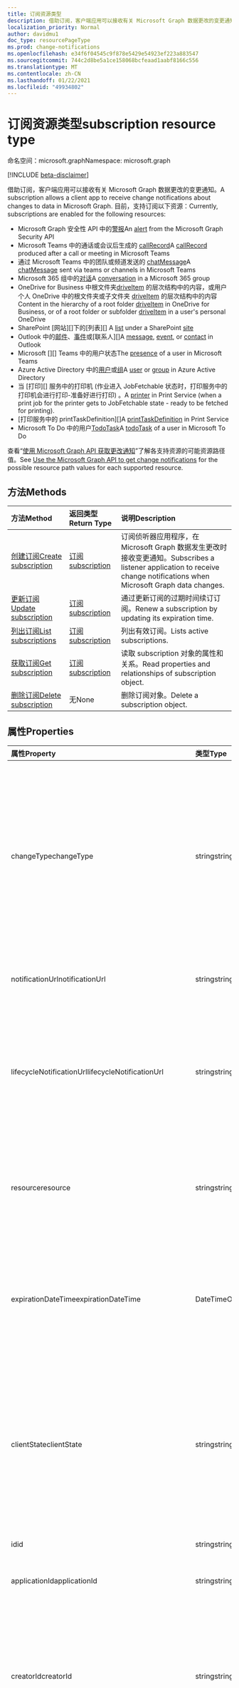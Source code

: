```yaml
---
title: 订阅资源类型
description: 借助订阅，客户端应用可以接收有关 Microsoft Graph 数据更改的变更通知。 目前，支持订阅以下资源：
localization_priority: Normal
author: davidmu1
doc_type: resourcePageType
ms.prod: change-notifications
ms.openlocfilehash: e34f6f04545c9f878e5429e54923ef223a883547
ms.sourcegitcommit: 744c2d8be5a1ce158068bcfeaad1aabf8166c556
ms.translationtype: MT
ms.contentlocale: zh-CN
ms.lasthandoff: 01/22/2021
ms.locfileid: "49934802"
---
```

# <a name="subscription-resource-type"></a><span data-ttu-id="44425-104">订阅资源类型</span><span class="sxs-lookup"><span data-stu-id="44425-104">subscription resource type</span></span>

<span data-ttu-id="44425-105">命名空间：microsoft.graph</span><span class="sxs-lookup"><span data-stu-id="44425-105">Namespace: microsoft.graph</span></span>

[!INCLUDE [beta-disclaimer](../../includes/beta-disclaimer.md)]

<span data-ttu-id="44425-106">借助订阅，客户端应用可以接收有关 Microsoft Graph 数据更改的变更通知。</span><span class="sxs-lookup"><span data-stu-id="44425-106">A subscription allows a client app to receive change notifications about changes to data in Microsoft Graph.</span></span> <span data-ttu-id="44425-107">目前，支持订阅以下资源：</span><span class="sxs-lookup"><span data-stu-id="44425-107">Currently, subscriptions are enabled for the following resources:</span></span>

- <span data-ttu-id="44425-108">Microsoft Graph 安全性 API 中的[警报][]</span><span class="sxs-lookup"><span data-stu-id="44425-108">An [alert][] from the Microsoft Graph Security API</span></span>
- <span data-ttu-id="44425-109">Microsoft Teams 中的通话或会议后生成的 [callRecord][]</span><span class="sxs-lookup"><span data-stu-id="44425-109">A [callRecord][] produced after a call or meeting in Microsoft Teams</span></span>
- <span data-ttu-id="44425-110">通过 Microsoft Teams 中的团队或频道发送的 [chatMessage][]</span><span class="sxs-lookup"><span data-stu-id="44425-110">A [chatMessage][] sent via teams or channels in Microsoft Teams</span></span>
- <span data-ttu-id="44425-111">Microsoft 365 组中的[对话][]</span><span class="sxs-lookup"><span data-stu-id="44425-111">A [conversation][] in a Microsoft 365 group</span></span>
- <span data-ttu-id="44425-112">OneDrive for Business 中根文件夹[driveItem][] 的层次结构中的内容，或用户个人 OneDrive 中的根文件夹或子文件夹 [driveItem][] 的层次结构中的内容</span><span class="sxs-lookup"><span data-stu-id="44425-112">Content in the hierarchy of a root folder [driveItem][] in OneDrive for Business, or of a root folder or subfolder [driveItem][] in a user's personal OneDrive</span></span>
- <span data-ttu-id="44425-113">SharePoint [网站][]下的[列表][] </span><span class="sxs-lookup"><span data-stu-id="44425-113">A [list][] under a SharePoint [site][]</span></span>
- <span data-ttu-id="44425-114">Outlook 中的[邮件][]、[事件][]或[联系人][]</span><span class="sxs-lookup"><span data-stu-id="44425-114">A [message][], [event][], or [contact][] in Outlook</span></span>
- <span data-ttu-id="44425-115">Microsoft [][] Teams 中的用户状态</span><span class="sxs-lookup"><span data-stu-id="44425-115">The [presence][] of a user in Microsoft Teams</span></span>
- <span data-ttu-id="44425-116">Azure Active Directory 中的[用户][]或[组][]</span><span class="sxs-lookup"><span data-stu-id="44425-116">A [user][] or [group][] in Azure Active Directory</span></span>
- <span data-ttu-id="44425-117">当 [打印][] 服务中的打印机 (作业进入 JobFetchable 状态时，打印服务中的打印机会进行打印-准备好进行打印) 。</span><span class="sxs-lookup"><span data-stu-id="44425-117">A [printer][] in Print Service (when a print job for the printer gets to JobFetchable state - ready to be fetched for printing).</span></span>
- <span data-ttu-id="44425-118">[打印服务中的 printTaskDefinition][]</span><span class="sxs-lookup"><span data-stu-id="44425-118">A [printTaskDefinition][] in Print Service</span></span>
- <span data-ttu-id="44425-119">Microsoft To Do 中的用户[TodoTask]</span><span class="sxs-lookup"><span data-stu-id="44425-119">A [todoTask] of a user in Microsoft To Do</span></span>

<span data-ttu-id="44425-120">查看“[使用 Microsoft Graph API 获取更改通知](webhooks.md)”了解各支持资源的可能资源路径值。</span><span class="sxs-lookup"><span data-stu-id="44425-120">See [Use the Microsoft Graph API to get change notifications](webhooks.md) for the possible resource path values for each supported resource.</span></span>

## <a name="methods"></a><span data-ttu-id="44425-121">方法</span><span class="sxs-lookup"><span data-stu-id="44425-121">Methods</span></span>

| <span data-ttu-id="44425-122">方法</span><span class="sxs-lookup"><span data-stu-id="44425-122">Method</span></span> | <span data-ttu-id="44425-123">返回类型</span><span class="sxs-lookup"><span data-stu-id="44425-123">Return Type</span></span> | <span data-ttu-id="44425-124">说明</span><span class="sxs-lookup"><span data-stu-id="44425-124">Description</span></span> |
|:-------|:------------|:------------|
| [<span data-ttu-id="44425-125">创建订阅</span><span class="sxs-lookup"><span data-stu-id="44425-125">Create subscription</span></span>](../api/subscription-post-subscriptions.md) | [<span data-ttu-id="44425-126">订阅</span><span class="sxs-lookup"><span data-stu-id="44425-126">subscription</span></span>](subscription.md) | <span data-ttu-id="44425-127">订阅侦听器应用程序，在 Microsoft Graph 数据发生更改时接收变更通知。</span><span class="sxs-lookup"><span data-stu-id="44425-127">Subscribes a listener application to receive change notifications when Microsoft Graph data changes.</span></span> |
| [<span data-ttu-id="44425-128">更新订阅</span><span class="sxs-lookup"><span data-stu-id="44425-128">Update subscription</span></span>](../api/subscription-update.md) | [<span data-ttu-id="44425-129">订阅</span><span class="sxs-lookup"><span data-stu-id="44425-129">subscription</span></span>](subscription.md) | <span data-ttu-id="44425-130">通过更新订阅的过期时间续订订阅。</span><span class="sxs-lookup"><span data-stu-id="44425-130">Renew a subscription by updating its expiration time.</span></span> |
| [<span data-ttu-id="44425-131">列出订阅</span><span class="sxs-lookup"><span data-stu-id="44425-131">List subscriptions</span></span>](../api/subscription-list.md) | [<span data-ttu-id="44425-132">订阅</span><span class="sxs-lookup"><span data-stu-id="44425-132">subscription</span></span>](subscription.md) | <span data-ttu-id="44425-133">列出有效订阅。</span><span class="sxs-lookup"><span data-stu-id="44425-133">Lists active subscriptions.</span></span> |
| [<span data-ttu-id="44425-134">获取订阅</span><span class="sxs-lookup"><span data-stu-id="44425-134">Get subscription</span></span>](../api/subscription-get.md) | [<span data-ttu-id="44425-135">订阅</span><span class="sxs-lookup"><span data-stu-id="44425-135">subscription</span></span>](subscription.md) | <span data-ttu-id="44425-136">读取 subscription 对象的属性和关系。</span><span class="sxs-lookup"><span data-stu-id="44425-136">Read properties and relationships of subscription object.</span></span> |
| [<span data-ttu-id="44425-137">删除订阅</span><span class="sxs-lookup"><span data-stu-id="44425-137">Delete subscription</span></span>](../api/subscription-delete.md) | <span data-ttu-id="44425-138">无</span><span class="sxs-lookup"><span data-stu-id="44425-138">None</span></span> | <span data-ttu-id="44425-139">删除订阅对象。</span><span class="sxs-lookup"><span data-stu-id="44425-139">Delete a subscription object.</span></span> |

## <a name="properties"></a><span data-ttu-id="44425-140">属性</span><span class="sxs-lookup"><span data-stu-id="44425-140">Properties</span></span>

| <span data-ttu-id="44425-141">属性</span><span class="sxs-lookup"><span data-stu-id="44425-141">Property</span></span> | <span data-ttu-id="44425-142">类型</span><span class="sxs-lookup"><span data-stu-id="44425-142">Type</span></span> | <span data-ttu-id="44425-143">说明</span><span class="sxs-lookup"><span data-stu-id="44425-143">Description</span></span> |
|:---------|:-----|:------------|
| <span data-ttu-id="44425-144">changeType</span><span class="sxs-lookup"><span data-stu-id="44425-144">changeType</span></span> | <span data-ttu-id="44425-145">string</span><span class="sxs-lookup"><span data-stu-id="44425-145">string</span></span> | <span data-ttu-id="44425-146">指示订阅资源中将引发变更通知的更改类型。</span><span class="sxs-lookup"><span data-stu-id="44425-146">Indicates the type of change in the subscribed resource that will raise a change notification.</span></span> <span data-ttu-id="44425-147">支持的值是：`created`、`updated`、`deleted`。</span><span class="sxs-lookup"><span data-stu-id="44425-147">The supported values are: `created`, `updated`, `deleted`.</span></span> <span data-ttu-id="44425-148">可以使用以逗号分隔的列表组合多个值。</span><span class="sxs-lookup"><span data-stu-id="44425-148">Multiple values can be combined using a comma-separated list.</span></span> <span data-ttu-id="44425-149">必需。</span><span class="sxs-lookup"><span data-stu-id="44425-149">Required.</span></span> <br><br><span data-ttu-id="44425-150">注意：驱动器根项和列表变更通知仅支持 `updated` changeType。</span><span class="sxs-lookup"><span data-stu-id="44425-150">Note: Drive root item and list change notifications support only the `updated` changeType.</span></span> <span data-ttu-id="44425-151">用户和组的变更通知支持 `updated` 和 `deleted` changeType。</span><span class="sxs-lookup"><span data-stu-id="44425-151">User and group change notifications support `updated` and `deleted` changeType.</span></span> |
| <span data-ttu-id="44425-152">notificationUrl</span><span class="sxs-lookup"><span data-stu-id="44425-152">notificationUrl</span></span> | <span data-ttu-id="44425-153">string</span><span class="sxs-lookup"><span data-stu-id="44425-153">string</span></span> | <span data-ttu-id="44425-154">接收更改通知的终结点的 URL。</span><span class="sxs-lookup"><span data-stu-id="44425-154">The URL of the endpoint that receives the change notifications.</span></span> <span data-ttu-id="44425-155">该 URL 必须使用 HTTPS 协议。</span><span class="sxs-lookup"><span data-stu-id="44425-155">This URL must make use of the HTTPS protocol.</span></span> <span data-ttu-id="44425-156">必需。</span><span class="sxs-lookup"><span data-stu-id="44425-156">Required.</span></span> |
| <span data-ttu-id="44425-157">lifecycleNotificationUrl</span><span class="sxs-lookup"><span data-stu-id="44425-157">lifecycleNotificationUrl</span></span> | <span data-ttu-id="44425-158">string</span><span class="sxs-lookup"><span data-stu-id="44425-158">string</span></span> | <span data-ttu-id="44425-159">接收生命周期通知（包括和通知）的终结点的 `subscriptionRemoved` `missed` URL。</span><span class="sxs-lookup"><span data-stu-id="44425-159">The URL of the endpoint that receives lifecycle notifications, including `subscriptionRemoved` and `missed` notifications.</span></span> <span data-ttu-id="44425-160">该 URL 必须使用 HTTPS 协议。</span><span class="sxs-lookup"><span data-stu-id="44425-160">This URL must make use of the HTTPS protocol.</span></span> <span data-ttu-id="44425-161">可选。</span><span class="sxs-lookup"><span data-stu-id="44425-161">Optional.</span></span> <br><br><span data-ttu-id="44425-162">[阅读有关](/graph/webhooks-lifecycle) Outlook 资源如何使用生命周期通知的更多信息。</span><span class="sxs-lookup"><span data-stu-id="44425-162">[Read more](/graph/webhooks-lifecycle) about how Outlook resources use lifecycle notifications.</span></span> |
| <span data-ttu-id="44425-163">resource</span><span class="sxs-lookup"><span data-stu-id="44425-163">resource</span></span> | <span data-ttu-id="44425-164">string</span><span class="sxs-lookup"><span data-stu-id="44425-164">string</span></span> | <span data-ttu-id="44425-165">指定要被监视以进行更改的资源。</span><span class="sxs-lookup"><span data-stu-id="44425-165">Specifies the resource that will be monitored for changes.</span></span> <span data-ttu-id="44425-166">不包含的基 URL (`https://graph.microsoft.com/beta/`)。</span><span class="sxs-lookup"><span data-stu-id="44425-166">Do not include the base URL (`https://graph.microsoft.com/beta/`).</span></span> <span data-ttu-id="44425-167">查看各支持资源的可能资源路径[值](webhooks.md)。</span><span class="sxs-lookup"><span data-stu-id="44425-167">See the possible resource path [values](webhooks.md) for each supported resource.</span></span> <span data-ttu-id="44425-168">必需。</span><span class="sxs-lookup"><span data-stu-id="44425-168">Required.</span></span> |
| <span data-ttu-id="44425-169">expirationDateTime</span><span class="sxs-lookup"><span data-stu-id="44425-169">expirationDateTime</span></span> | <span data-ttu-id="44425-170">DateTimeOffset</span><span class="sxs-lookup"><span data-stu-id="44425-170">DateTimeOffset</span></span> | <span data-ttu-id="44425-171">指定 webhook 订阅过期的日期和时间。</span><span class="sxs-lookup"><span data-stu-id="44425-171">Specifies the date and time when the webhook subscription expires.</span></span> <span data-ttu-id="44425-172">时间为 UTC 时间，可以是距离订阅创建的一段时间（因订阅资源不同而异）。</span><span class="sxs-lookup"><span data-stu-id="44425-172">The time is in UTC, and can be an amount of time from subscription creation that varies for the resource subscribed to.</span></span>  <span data-ttu-id="44425-173">请参阅下表，了解支持的最长订阅有效期。</span><span class="sxs-lookup"><span data-stu-id="44425-173">See the table below for maximum supported subscription length of time.</span></span> <span data-ttu-id="44425-174">必需。</span><span class="sxs-lookup"><span data-stu-id="44425-174">Required.</span></span> |
| <span data-ttu-id="44425-175">clientState</span><span class="sxs-lookup"><span data-stu-id="44425-175">clientState</span></span> | <span data-ttu-id="44425-176">string</span><span class="sxs-lookup"><span data-stu-id="44425-176">string</span></span> | <span data-ttu-id="44425-177">指定服务在每个更改通知中发送的 **clientState** 属性的值。</span><span class="sxs-lookup"><span data-stu-id="44425-177">Specifies the value of the **clientState** property sent by the service in each change notification.</span></span> <span data-ttu-id="44425-178">最大长度为 255 个字符。</span><span class="sxs-lookup"><span data-stu-id="44425-178">The maximum length is 255 characters.</span></span> <span data-ttu-id="44425-179">客户端可以通过将随订阅一起发送的 **clientState** 属性的值与每个更改通知一起收到的 **clientState** 属性的值进行比较，来检查更改通知是否来自服务。</span><span class="sxs-lookup"><span data-stu-id="44425-179">The client can check that the change notification came from the service by comparing the value of the **clientState** property sent with the subscription with the value of the **clientState** property received with each change notification.</span></span> <span data-ttu-id="44425-180">可选。</span><span class="sxs-lookup"><span data-stu-id="44425-180">Optional.</span></span> |
| <span data-ttu-id="44425-181">id</span><span class="sxs-lookup"><span data-stu-id="44425-181">id</span></span> | <span data-ttu-id="44425-182">string</span><span class="sxs-lookup"><span data-stu-id="44425-182">string</span></span> | <span data-ttu-id="44425-p110">订阅的唯一标识符。只读。</span><span class="sxs-lookup"><span data-stu-id="44425-p110">Unique identifier for the subscription. Read-only.</span></span> |
| <span data-ttu-id="44425-185">applicationId</span><span class="sxs-lookup"><span data-stu-id="44425-185">applicationId</span></span> | <span data-ttu-id="44425-186">string</span><span class="sxs-lookup"><span data-stu-id="44425-186">string</span></span> | <span data-ttu-id="44425-187">用于创建订阅的应用程序的标识符。</span><span class="sxs-lookup"><span data-stu-id="44425-187">Identifier of the application used to create the subscription.</span></span> <span data-ttu-id="44425-188">只读。</span><span class="sxs-lookup"><span data-stu-id="44425-188">Read-only.</span></span> |
| <span data-ttu-id="44425-189">creatorId</span><span class="sxs-lookup"><span data-stu-id="44425-189">creatorId</span></span> | <span data-ttu-id="44425-190">string</span><span class="sxs-lookup"><span data-stu-id="44425-190">string</span></span> | <span data-ttu-id="44425-191">已创建订阅的用户或服务主体的标识符。</span><span class="sxs-lookup"><span data-stu-id="44425-191">Identifier of the user or service principal that created the subscription.</span></span> <span data-ttu-id="44425-192">如果应用使用委派权限创建订阅，则此字段包含代表应用调用的登录用户的 ID。</span><span class="sxs-lookup"><span data-stu-id="44425-192">If the app used delegated permissions to create the subscription, this field contains the ID of the signed-in user the app called on behalf of.</span></span> <span data-ttu-id="44425-193">如果应用使用了应用程序权限，则此字段包含与应用对应的服务主体的 ID。</span><span class="sxs-lookup"><span data-stu-id="44425-193">If the app used application permissions, this field contains the ID of the service principal corresponding to the app.</span></span> <span data-ttu-id="44425-194">只读。</span><span class="sxs-lookup"><span data-stu-id="44425-194">Read-only.</span></span> |
| <span data-ttu-id="44425-195">includeResourceData</span><span class="sxs-lookup"><span data-stu-id="44425-195">includeResourceData</span></span> | <span data-ttu-id="44425-196">布尔值</span><span class="sxs-lookup"><span data-stu-id="44425-196">Boolean</span></span> | <span data-ttu-id="44425-197">设置为 `true` 时，更改通知[包括资源数据](/graph/webhooks-with-resource-data)（例如聊天消息的内容）。</span><span class="sxs-lookup"><span data-stu-id="44425-197">When set to `true`, change notifications [include resource data](/graph/webhooks-with-resource-data) (such as content of a chat message).</span></span> <span data-ttu-id="44425-198">可选。</span><span class="sxs-lookup"><span data-stu-id="44425-198">Optional.</span></span> | 
| <span data-ttu-id="44425-199">encryptionCertificate</span><span class="sxs-lookup"><span data-stu-id="44425-199">encryptionCertificate</span></span> | <span data-ttu-id="44425-200">string</span><span class="sxs-lookup"><span data-stu-id="44425-200">string</span></span> | <span data-ttu-id="44425-201">带有公钥的证书 的base64 编码表示形式，用于对更改通知中的资源数据进行加密。</span><span class="sxs-lookup"><span data-stu-id="44425-201">A base64-encoded representation of a certificate with a public key used to encrypt resource data in change notifications.</span></span> <span data-ttu-id="44425-202">可选。</span><span class="sxs-lookup"><span data-stu-id="44425-202">Optional.</span></span> <span data-ttu-id="44425-203">**includeResourceData** 为 true 时是必需的。</span><span class="sxs-lookup"><span data-stu-id="44425-203">Required when **includeResourceData** is true.</span></span> | 
| <span data-ttu-id="44425-204">encryptionCertificateId</span><span class="sxs-lookup"><span data-stu-id="44425-204">encryptionCertificateId</span></span> | <span data-ttu-id="44425-205">string</span><span class="sxs-lookup"><span data-stu-id="44425-205">string</span></span> | <span data-ttu-id="44425-206">自定义应用提供的标识符，用于帮助识别解密资源数据所需的证书。</span><span class="sxs-lookup"><span data-stu-id="44425-206">A custom app-provided identifier to help identify the certificate needed to decrypt resource data.</span></span> <span data-ttu-id="44425-207">可选。</span><span class="sxs-lookup"><span data-stu-id="44425-207">Optional.</span></span> <span data-ttu-id="44425-208">**includeResourceData** 为 true 时是必需的。</span><span class="sxs-lookup"><span data-stu-id="44425-208">Required when **includeResourceData** is true.</span></span> |
| <span data-ttu-id="44425-209">latestSupportedTlsVersion</span><span class="sxs-lookup"><span data-stu-id="44425-209">latestSupportedTlsVersion</span></span> | <span data-ttu-id="44425-210">字符串</span><span class="sxs-lookup"><span data-stu-id="44425-210">String</span></span> | <span data-ttu-id="44425-211">指定由 **notificationUrl** 指定的通知端点支持的 "传输层安全性 (TLS)" 的最新版本。</span><span class="sxs-lookup"><span data-stu-id="44425-211">Specifies the latest version of Transport Layer Security (TLS) that the notification endpoint, specified by **notificationUrl**, supports.</span></span> <span data-ttu-id="44425-212">可能的值包括 `v1_0`、`v1_1`、`v1_2`、`v1_3`。</span><span class="sxs-lookup"><span data-stu-id="44425-212">The possible values are: `v1_0`, `v1_1`, `v1_2`, `v1_3`.</span></span> </br></br><span data-ttu-id="44425-213">对于通知终结点支持低于当前推荐版本（TLS 1.2）的版本的订阅者，通过设置 [Timeline](https://developer.microsoft.com/graph/blogs/microsoft-graph-subscriptions-deprecating-tls-1-0-and-1-1/) 指定此属性，可在完成升级到 TLS 1.2 前暂时使用其过时的 TLS 版本。</span><span class="sxs-lookup"><span data-stu-id="44425-213">For subscribers whose notification endpoint supports a version lower than the currently recommended version (TLS 1.2), specifying this property by a set [timeline](https://developer.microsoft.com/graph/blogs/microsoft-graph-subscriptions-deprecating-tls-1-0-and-1-1/) allows them to temporarily use their deprecated version of TLS before completing their upgrade to TLS 1.2.</span></span> <span data-ttu-id="44425-214">对于这些订阅者，不按时间线设置此属性会导致订阅操作失败。</span><span class="sxs-lookup"><span data-stu-id="44425-214">For these subscribers, not setting this property per the timeline would result in subscription operations failing.</span></span> </br></br><span data-ttu-id="44425-215">对于其通知端点已支持 TLS 1.2 的订阅者，设置此属性是可选的。</span><span class="sxs-lookup"><span data-stu-id="44425-215">For subscribers whose notification endpoint already supports TLS 1.2, setting this property is optional.</span></span> <span data-ttu-id="44425-216">在这种情况下，Microsoft Graph 将属性默认设置为 `v1_2`。</span><span class="sxs-lookup"><span data-stu-id="44425-216">In such cases, Microsoft Graph defaults the property to `v1_2`.</span></span> |

### <a name="maximum-length-of-subscription-per-resource-type"></a><span data-ttu-id="44425-217">每个资源类型的最长订阅有效期</span><span class="sxs-lookup"><span data-stu-id="44425-217">Maximum length of subscription per resource type</span></span>

| <span data-ttu-id="44425-218">Resource</span><span class="sxs-lookup"><span data-stu-id="44425-218">Resource</span></span>            | <span data-ttu-id="44425-219">最大过期时间</span><span class="sxs-lookup"><span data-stu-id="44425-219">Maximum expiration time</span></span>  |
|:--------------------|:-------------------------|
| <span data-ttu-id="44425-220">安全 **警报**</span><span class="sxs-lookup"><span data-stu-id="44425-220">Security **alert**</span></span>     | <span data-ttu-id="44425-221">43200分钟（不到 30 天）</span><span class="sxs-lookup"><span data-stu-id="44425-221">43200 minutes (under 30 days)</span></span>  |
| <span data-ttu-id="44425-222">Teams **callRecord**</span><span class="sxs-lookup"><span data-stu-id="44425-222">Teams **callRecord**</span></span>    | <span data-ttu-id="44425-223">4230 分钟（不到 3 天）</span><span class="sxs-lookup"><span data-stu-id="44425-223">4230 minutes (under 3 days)</span></span>  |
| <span data-ttu-id="44425-224">Teams **chatMessage**</span><span class="sxs-lookup"><span data-stu-id="44425-224">Teams **chatMessage**</span></span>    | <span data-ttu-id="44425-225">60 分钟（1 小时）</span><span class="sxs-lookup"><span data-stu-id="44425-225">60 minutes (1 hour)</span></span>  |
| <span data-ttu-id="44425-226">组 **对话**</span><span class="sxs-lookup"><span data-stu-id="44425-226">Group **conversation**</span></span> | <span data-ttu-id="44425-227">4230 分钟（不到 3 天）</span><span class="sxs-lookup"><span data-stu-id="44425-227">4230 minutes (under 3 days)</span></span>    |
| <span data-ttu-id="44425-228">OneDrive **driveItem**</span><span class="sxs-lookup"><span data-stu-id="44425-228">OneDrive **driveItem**</span></span>    | <span data-ttu-id="44425-229">4230 分钟（不到 3 天）</span><span class="sxs-lookup"><span data-stu-id="44425-229">4230 minutes (under 3 days)</span></span>    |
| <span data-ttu-id="44425-230">SharePoint **列表**</span><span class="sxs-lookup"><span data-stu-id="44425-230">SharePoint **list**</span></span>    | <span data-ttu-id="44425-231">4230 分钟（不到 3 天）</span><span class="sxs-lookup"><span data-stu-id="44425-231">4230 minutes (under 3 days)</span></span>    |
| <span data-ttu-id="44425-232">Outlook **邮件**、**事件**、**联系人**</span><span class="sxs-lookup"><span data-stu-id="44425-232">Outlook **message**, **event**, **contact**</span></span>              | <span data-ttu-id="44425-233">4230 分钟（不到 3 天）</span><span class="sxs-lookup"><span data-stu-id="44425-233">4230 minutes (under 3 days)</span></span>    |
| <span data-ttu-id="44425-234">**用户**、**组**、其他目录资源</span><span class="sxs-lookup"><span data-stu-id="44425-234">**user**, **group**, other directory resources</span></span>   | <span data-ttu-id="44425-235">4230 分钟（不到 3 天）</span><span class="sxs-lookup"><span data-stu-id="44425-235">4230 minutes (under 3 days)</span></span>    |
| <span data-ttu-id="44425-236">**状态**</span><span class="sxs-lookup"><span data-stu-id="44425-236">**presence**</span></span>        | <span data-ttu-id="44425-237">60 分钟（1 小时）</span><span class="sxs-lookup"><span data-stu-id="44425-237">60 minutes (1 hour)</span></span> |
| <span data-ttu-id="44425-238">打印 **打印机**</span><span class="sxs-lookup"><span data-stu-id="44425-238">Print **printer**</span></span> | <span data-ttu-id="44425-239">4230 分钟（不到 3 天）</span><span class="sxs-lookup"><span data-stu-id="44425-239">4230 minutes (under 3 days)</span></span>    |
| <span data-ttu-id="44425-240">打印 **printTaskDefinition**</span><span class="sxs-lookup"><span data-stu-id="44425-240">Print **printTaskDefinition**</span></span> | <span data-ttu-id="44425-241">4230 分钟（不到 3 天）</span><span class="sxs-lookup"><span data-stu-id="44425-241">4230 minutes (under 3 days)</span></span>    |
| <span data-ttu-id="44425-242">**todoTask**</span><span class="sxs-lookup"><span data-stu-id="44425-242">**todoTask**</span></span>              | <span data-ttu-id="44425-243">4230 分钟（不到 3 天）</span><span class="sxs-lookup"><span data-stu-id="44425-243">4230 minutes (under 3 days)</span></span>    |


> <span data-ttu-id="44425-244">**注意：** 现有和新的应用都不得超过支持的这一上限值。</span><span class="sxs-lookup"><span data-stu-id="44425-244">**Note:** Existing applications and new applications should not exceed the supported value.</span></span> <span data-ttu-id="44425-245">今后，任何超出最大值的订阅创建或续订请求都将失败。</span><span class="sxs-lookup"><span data-stu-id="44425-245">In the future, any requests to create or renew a subscription beyond the maximum value will fail.</span></span>

## <a name="relationships"></a><span data-ttu-id="44425-246">关系</span><span class="sxs-lookup"><span data-stu-id="44425-246">Relationships</span></span>

<span data-ttu-id="44425-247">无。</span><span class="sxs-lookup"><span data-stu-id="44425-247">None.</span></span>

## <a name="json-representation"></a><span data-ttu-id="44425-248">JSON 表示形式</span><span class="sxs-lookup"><span data-stu-id="44425-248">JSON representation</span></span>

<span data-ttu-id="44425-249">下面是资源的 JSON 表示形式。</span><span class="sxs-lookup"><span data-stu-id="44425-249">Here is a JSON representation of the resource.</span></span>

<!--{
  "blockType": "resource",
  "optionalProperties": [],
  "baseType": "microsoft.graph.entity",
  "@odata.type": "microsoft.graph.subscription",
  "@odata.annotations": [
    {
      "capabilities": {
        "skippable": false,
        "toppable": false,
        "countable": false,
        "expandable": false,
        "filterable": false,
        "referenceable": false,
        "selectable": false,
        "sortable": false
      }
    }
  ]
}-->

```json
{
  "changeType": "string",
  "notificationUrl": "string",
  "lifecycleNotificationUrl": "string",
  "resource": "string",
  "applicationId" : "string",
  "expirationDateTime": "string (timestamp)",
  "id": "string (identifier)",
  "clientState": "string",
  "creatorId": "string",
  "includeResourceData": "boolean",
  "encryptionCertificate": "string",
  "encryptionCertificateId": "string",
  "latestSupportedTlsVersion": "string"
}
```

[contact]: ./contact.md
[对话]: ./conversation.md
[conversation]: ./conversation.md
[driveItem]: ./driveitem.md
[list]: ./list.md
[site]: ./site.md
[事件]: ./event.md
[event]: ./event.md
[组]: ./group.md
[group]: ./group.md
[邮件]: ./message.md
[message]: ./message.md
[用户]: ./user.md
[user]: ./user.md
[警报]: ./alert.md
[alert]: ./alert.md
[chatMessage]: ./chatmessage.md
[callRecord]: ./callrecords-callrecord.md
[状态]: ./presence.md
[presence]: ./presence.md
[printer]: ./printer.md
[printTaskDefinition]: ./printtaskdefinition.md
[todoTask]: ./todotask.md

<!-- uuid: 8fcb5dbc-d5aa-4681-8e31-b001d5168d79
2015-10-25 14:57:30 UTC -->
<!--
{
  "type": "#page.annotation",
  "description": "subscription resource",
  "keywords": "",
  "section": "documentation",
  "tocPath": "",
  "suppressions": []
}
-->


